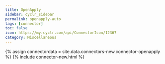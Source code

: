 ```yaml
---
title: OpenApply
sidebar: cyclr_sidebar
permalink: openapply-auto
tags: [connector]
toc: false
icon: https://my.cyclr.com/api/ConnectorIcon/12367
category: Miscellaneous
---
```

{% assign connectordata = site.data.connectors-new.connector-openapply %}
{% include connector-new.html %}	